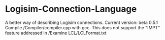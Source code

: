# Logisim-Connection-Language
 A better way of describing Logisim connections.
 Current version: beta 0.5.1
 Compile /Compiler/compiler.cpp with gcc. 
 This does not support the "IMPT" feature addressed in /Examine LCL/LCLFormat.txt
